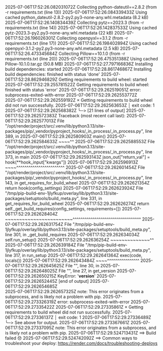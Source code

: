 2025-07-06T17:52:26.082031072Z Collecting python-dateutil==2.8.2 (from -r requirements.txt (line 13))
2025-07-06T17:52:26.084339433Z   Using cached python_dateutil-2.8.2-py2.py3-none-any.whl.metadata (8.2 kB)
2025-07-06T17:52:26.140834439Z Collecting pytz==2023.3 (from -r requirements.txt (line 14))
2025-07-06T17:52:26.142837533Z   Using cached pytz-2023.3-py2.py3-none-any.whl.metadata (22 kB)
2025-07-06T17:52:26.196026301Z Collecting openpyxl==3.1.2 (from -r requirements.txt (line 17))
2025-07-06T17:52:26.198402894Z   Using cached openpyxl-3.1.2-py2.py3-none-any.whl.metadata (2.5 kB)
2025-07-06T17:52:26.473345684Z Collecting Pillow==10.1.0 (from -r requirements.txt (line 20))
2025-07-06T17:52:26.475351388Z   Using cached Pillow-10.1.0.tar.gz (50.8 MB)
2025-07-06T17:52:27.797166836Z   Installing build dependencies: started
2025-07-06T17:52:28.861746867Z   Installing build dependencies: finished with status 'done'
2025-07-06T17:52:28.862946829Z   Getting requirements to build wheel: started
2025-07-06T17:52:29.255781522Z   Getting requirements to build wheel: finished with status 'error'
2025-07-06T17:52:29.262519051Z   error: subprocess-exited-with-error
2025-07-06T17:52:29.262553772Z   
2025-07-06T17:52:29.262559192Z   × Getting requirements to build wheel did not run successfully.
2025-07-06T17:52:29.262563653Z   │ exit code: 1
2025-07-06T17:52:29.262568382Z   ╰─> [21 lines of output]
2025-07-06T17:52:29.262572383Z       Traceback (most recent call last):
2025-07-06T17:52:29.262577013Z         File "/opt/render/project/src/.venv/lib/python3.13/site-packages/pip/_vendor/pyproject_hooks/_in_process/_in_process.py", line 389, in <module>
2025-07-06T17:52:29.262580903Z           main()
2025-07-06T17:52:29.262584633Z           ~~~~^^
2025-07-06T17:52:29.262588553Z         File "/opt/render/project/src/.venv/lib/python3.13/site-packages/pip/_vendor/pyproject_hooks/_in_process/_in_process.py", line 373, in main
2025-07-06T17:52:29.262593143Z           json_out["return_val"] = hook(**hook_input["kwargs"])
2025-07-06T17:52:29.262596913Z                                    ~~~~^^^^^^^^^^^^^^^^^^^^^^^^
2025-07-06T17:52:29.262601454Z         File "/opt/render/project/src/.venv/lib/python3.13/site-packages/pip/_vendor/pyproject_hooks/_in_process/_in_process.py", line 143, in get_requires_for_build_wheel
2025-07-06T17:52:29.262621354Z           return hook(config_settings)
2025-07-06T17:52:29.262623924Z         File "/tmp/pip-build-env-1jlyfkup/overlay/lib/python3.13/site-packages/setuptools/build_meta.py", line 331, in get_requires_for_build_wheel
2025-07-06T17:52:29.262626274Z           return self._get_build_requires(config_settings, requirements=[])
2025-07-06T17:52:29.262628404Z                  ~~~~~~~~~~~~~~~~~~~~~~~~^^^^^^^^^^^^^^^^^^^^^^^^^^^^^^^^^^
2025-07-06T17:52:29.262631754Z         File "/tmp/pip-build-env-1jlyfkup/overlay/lib/python3.13/site-packages/setuptools/build_meta.py", line 301, in _get_build_requires
2025-07-06T17:52:29.262634034Z           self.run_setup()
2025-07-06T17:52:29.262636254Z           ~~~~~~~~~~~~~~^^
2025-07-06T17:52:29.262639184Z         File "/tmp/pip-build-env-1jlyfkup/overlay/lib/python3.13/site-packages/setuptools/build_meta.py", line 317, in run_setup
2025-07-06T17:52:29.262641364Z           exec(code, locals())
2025-07-06T17:52:29.262643484Z           ~~~~^^^^^^^^^^^^^^^^
2025-07-06T17:52:29.262645625Z         File "<string>", line 30, in <module>
2025-07-06T17:52:29.262648025Z         File "<string>", line 27, in get_version
2025-07-06T17:52:29.262650215Z       KeyError: '__version__'
2025-07-06T17:52:29.262652445Z       [end of output]
2025-07-06T17:52:29.262654685Z   
2025-07-06T17:52:29.262657325Z   note: This error originates from a subprocess, and is likely not a problem with pip.
2025-07-06T17:52:29.273326319Z error: subprocess-exited-with-error
2025-07-06T17:52:29.27335422Z 
2025-07-06T17:52:29.27335861Z × Getting requirements to build wheel did not run successfully.
2025-07-06T17:52:29.27336137Z │ exit code: 1
2025-07-06T17:52:29.27336489Z ╰─> See above for output.
2025-07-06T17:52:29.273367661Z 
2025-07-06T17:52:29.27337095Z note: This error originates from a subprocess, and is likely not a problem with pip.
2025-07-06T17:52:29.524713431Z ==> Build failed 😞
2025-07-06T17:52:29.524742092Z ==> Common ways to troubleshoot your deploy: https://render.com/docs/troubleshooting-deploys
